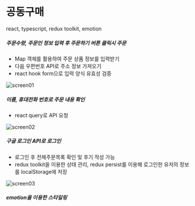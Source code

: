 # 공동구매

react, typescript, redux toolkit, emotion

##### 주문수량, 주문인 정보 입력 후 주문하기 버튼 클릭시 주문

- Map 객체를 활용하여 주문 상품 정보를 입력받기
- 다음 우편번호 API로 주소 정보 가져오기
- react hook form으로 입력 양식 유효성 검증

![screen01](https://user-images.githubusercontent.com/93629526/197454036-d1cf148e-7a45-45c2-89ad-c342a7c53c84.jpg)

##### 이름, 휴대전화 번호로 주문 내용 확인

- react query로 API 요청

![screen02](https://user-images.githubusercontent.com/93629526/197454078-794aec2a-8ef7-4ea2-abff-2e9c2eb29c7b.jpg)

##### 구글 로그인 API로 로그인
- 로그인 후 전체주문목록 확인 및 후기 작성 가능
- redux toolkit을 이용한 상태 관리, redux persist를 이용해 로그인한 유저의 정보를 localStorage에 저장

![screen03](https://user-images.githubusercontent.com/93629526/197454353-c52432b1-ccb0-46ac-a9ab-4dfa297d8ba5.jpg)

##### emotion을 이용한 스타일링
